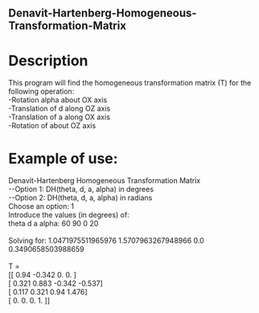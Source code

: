 ## Denavit-Hartenberg-Homogeneous-Transformation-Matrix
# Description
This program will find the homogeneous transformation matrix (T) for the following operation:<br>
-Rotation alpha about OX axis<br>
-Translation of d along OZ axis<br>
-Translation of a along OX axis<br>
-Rotation of about OZ axis<br>

# Example of use:
Denavit-Hartenberg Homogeneous Transformation Matrix<br>
 --Option 1: DH(theta, d, a, alpha) in degrees<br>
 --Option 2: DH(theta, d, a, alpha) in radians<br>
Choose an option: 1<br>
Introduce the values (in degrees) of:<br>
theta d a alpha: 60 90 0 20<br>
<br>
Solving for:  1.0471975511965976 1.5707963267948966 0.0 0.3490658503988659<br>
<br>
T =<br>
 [[ 0.94  -0.342  0.     0.   ]<br>
 [ 0.321  0.883 -0.342 -0.537]<br>
 [ 0.117  0.321  0.94   1.476]<br>
 [ 0.     0.     0.     1.   ]]<br>
